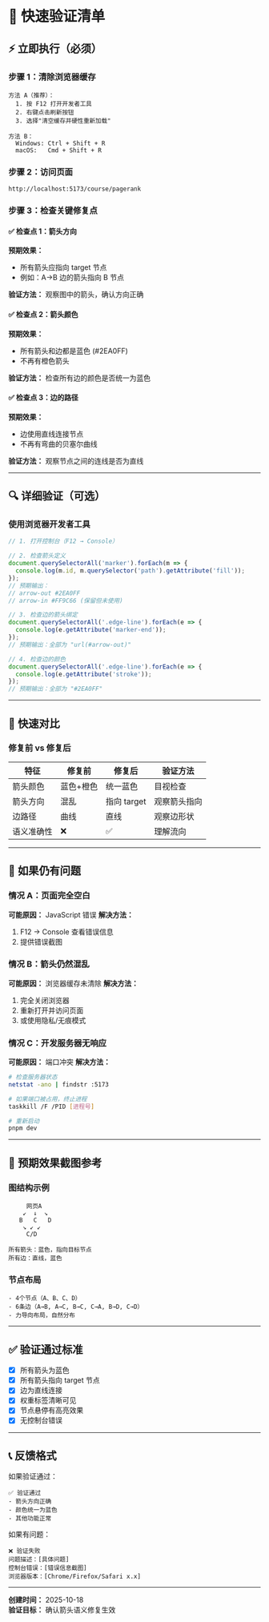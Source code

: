 # 🚀 快速验证清单

## ⚡ 立即执行（必须）

### 步骤 1：清除浏览器缓存
```
方法 A（推荐）：
  1. 按 F12 打开开发者工具
  2. 右键点击刷新按钮
  3. 选择"清空缓存并硬性重新加载"

方法 B：
  Windows: Ctrl + Shift + R
  macOS:   Cmd + Shift + R
```

### 步骤 2：访问页面
```
http://localhost:5173/course/pagerank
```

### 步骤 3：检查关键修复点

#### ✅ 检查点 1：箭头方向
**预期效果：**
- 所有箭头应指向 target 节点
- 例如：A→B 边的箭头指向 B 节点

**验证方法：**
观察图中的箭头，确认方向正确

#### ✅ 检查点 2：箭头颜色
**预期效果：**
- 所有箭头和边都是蓝色 (#2EA0FF)
- 不再有橙色箭头

**验证方法：**
检查所有边的颜色是否统一为蓝色

#### ✅ 检查点 3：边的路径
**预期效果：**
- 边使用直线连接节点
- 不再有弯曲的贝塞尔曲线

**验证方法：**
观察节点之间的连线是否为直线

---

## 🔍 详细验证（可选）

### 使用浏览器开发者工具
```javascript
// 1. 打开控制台（F12 → Console）

// 2. 检查箭头定义
document.querySelectorAll('marker').forEach(m => {
  console.log(m.id, m.querySelector('path').getAttribute('fill'));
});
// 预期输出：
// arrow-out #2EA0FF
// arrow-in #FF9C66 (保留但未使用)

// 3. 检查边的箭头绑定
document.querySelectorAll('.edge-line').forEach(e => {
  console.log(e.getAttribute('marker-end'));
});
// 预期输出：全部为 "url(#arrow-out)"

// 4. 检查边的颜色
document.querySelectorAll('.edge-line').forEach(e => {
  console.log(e.getAttribute('stroke'));
});
// 预期输出：全部为 "#2EA0FF"
```

---

## 🎯 快速对比

### 修复前 vs 修复后

| 特征 | 修复前 | 修复后 | 验证方法 |
|------|--------|--------|----------|
| 箭头颜色 | 蓝色+橙色 | 统一蓝色 | 目视检查 |
| 箭头方向 | 混乱 | 指向 target | 观察箭头指向 |
| 边路径 | 曲线 | 直线 | 观察边形状 |
| 语义准确性 | ❌ | ✅ | 理解流向 |

---

## 🐛 如果仍有问题

### 情况 A：页面完全空白
**可能原因：** JavaScript 错误
**解决方法：**
1. F12 → Console 查看错误信息
2. 提供错误截图

### 情况 B：箭头仍然混乱
**可能原因：** 浏览器缓存未清除
**解决方法：**
1. 完全关闭浏览器
2. 重新打开并访问页面
3. 或使用隐私/无痕模式

### 情况 C：开发服务器无响应
**可能原因：** 端口冲突
**解决方法：**
```bash
# 检查服务器状态
netstat -ano | findstr :5173

# 如果端口被占用，终止进程
taskkill /F /PID [进程号]

# 重新启动
pnpm dev
```

---

## 📸 预期效果截图参考

### 图结构示例
```
     网页A
    ↙  ↓  ↘
   B   C   D
    ↘ ↙ ↙
     C/D

所有箭头：蓝色，指向目标节点
所有边：直线，蓝色
```

### 节点布局
```
- 4个节点（A、B、C、D）
- 6条边（A→B, A→C, B→C, C→A, B→D, C→D）
- 力导向布局，自然分布
```

---

## ✅ 验证通过标准

- [x] 所有箭头为蓝色
- [x] 所有箭头指向 target 节点
- [x] 边为直线连接
- [x] 权重标签清晰可见
- [x] 节点悬停有高亮效果
- [x] 无控制台错误

---

## 📞 反馈格式

如果验证通过：
```
✅ 验证通过
- 箭头方向正确
- 颜色统一为蓝色
- 其他功能正常
```

如果有问题：
```
❌ 验证失败
问题描述：[具体问题]
控制台错误：[错误信息截图]
浏览器版本：[Chrome/Firefox/Safari x.x]
```

---

**创建时间：** 2025-10-18  
**验证目标：** 确认箭头语义修复生效
